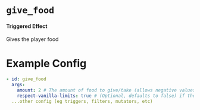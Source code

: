 # `give_food`
#### Triggered Effect

Gives the player food

# Example Config
```yaml
- id: give_food
  args:
    amount: 2 # The amount of food to give/take (allows negative values)
    respect-vanilla-limits: true # (Optional, defaults to false) if the added food should respect vanilla minimum food (0) and maximum food (20)
  ...other config (eg triggers, filters, mutators, etc)
```